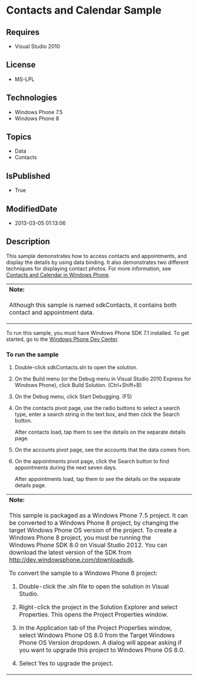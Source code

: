 # Contacts and Calendar Sample
## Requires
* Visual Studio 2010
## License
* MS-LPL
## Technologies
* Windows Phone 7.5
* Windows Phone 8
## Topics
* Data
* Contacts
## IsPublished
* True
## ModifiedDate
* 2013-03-05 01:13:06
## Description

<div id="mainBody">
<p></p>
<div class="introduction">
<p>This sample demonstrates how to access contacts and appointments, and display the details by using data binding. It also demonstrates two different techniques for displaying contact photos. For more information, see
<a href="http://go.microsoft.com/fwlink/?LinkId=221738">Contacts and Calendar in Windows Phone</a>.</p>
<div class="alert">
<table width="100%" cellspacing="0" cellpadding="0">
<tbody>
<tr>
<th align="left"><b>Note:</b> </th>
</tr>
<tr>
<td>
<p>Although this sample is named sdkContacts, it contains both contact and appointment data.</p>
</td>
</tr>
</tbody>
</table>
</div>
<p>To run this sample, you must have Windows&nbsp;Phone&nbsp;SDK&nbsp;7.1 installed. To get started, go to the
<a href="http://go.microsoft.com/fwlink/?LinkId=259204">Windows Phone Dev Center</a>.</p>
<h3 class="procedureSubHeading">To run the sample</h3>
<div class="subSection">
<ol>
<li>
<p>Double-click sdkContacts.sln to open the solution.</p>
</li><li>
<p>On the <span class="ui">Build</span> menu (or the <span class="ui">Debug</span> menu in Visual Studio&nbsp;2010 Express for Windows&nbsp;Phone), click
<span class="ui">Build Solution</span>. (Ctrl&#43;Shift&#43;B)</p>
</li><li>
<p>On the <span class="ui">Debug</span> menu, click <span class="ui">Start Debugging</span>. (F5)</p>
</li><li>
<p>On the <span class="ui">contacts</span> pivot page, use the radio buttons to select a search type, enter a search string in the text box, and then click the
<span class="ui">Search</span> button.</p>
<p>After contacts load, tap them to see the details on the separate details page.</p>
</li><li>
<p>On the <span class="ui">accounts</span> pivot page, see the accounts that the data comes from.</p>
</li><li>
<p>On the <span class="ui">appointments</span> pivot page, click the <span class="ui">
Search</span> button to find appointments during the next seven days.</p>
<p>After appointments load, tap them to see the details on the separate details page.</p>
</li></ol>
</div>
<div class="alert">
<table width="100%" cellspacing="0" cellpadding="0">
<tbody>
<tr>
<th align="left"><b>Note:</b> </th>
</tr>
<tr>
<td>
<p>This sample is packaged as a Windows&nbsp;Phone&nbsp;7.5 project. It can be converted to a Windows&nbsp;Phone&nbsp;8 project, by changing the target Windows Phone OS version of the project. To create a Windows&nbsp;Phone&nbsp;8 project, you must be running the Windows&nbsp;Phone&nbsp;SDK&nbsp;8.0 on
 Visual Studio 2012. You can download the latest version of the SDK from <a href="http://dev.windowsphone.com/downloadsdk">
http://dev.windowsphone.com/downloadsdk</a>.</p>
<p>To convert the sample to a Windows&nbsp;Phone&nbsp;8 project:</p>
<ol>
<li>
<p>Double-click the <span class="ui">.sln</span> file to open the solution in Visual Studio.</p>
</li><li>
<p>Right-click the project in the <span class="ui">Solution Explorer</span> and select
<span class="ui">Properties</span>. This opens the <span class="ui">Project Properties</span> window.</p>
</li><li>
<p>In the <span class="ui">Application</span> tab of the Project Properties window, select
<span class="ui">Windows Phone OS 8.0</span> from the <span class="ui">Target Windows Phone OS Version</span> dropdown. A dialog will appear asking if you want to upgrade this project to Windows Phone OS 8.0.</p>
</li><li>
<p>Select <span class="ui">Yes</span> to upgrade the project.</p>
</li></ol>
</td>
</tr>
</tbody>
</table>
</div>
</div>
</div>
